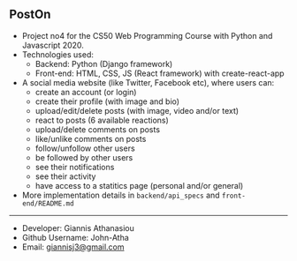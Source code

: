 ## PostOn

* Project no4 for the CS50 Web Programming Course with Python and Javascript 2020.
* Technologies used:
    * Backend: Python (Django framework)
    * Front-end: HTML, CSS, JS (React framework) with create-react-app
* A social media website (like Twitter, Facebook etc), where users can:
    * create an account (or login)
    * create their profile (with image and bio)
    * upload/edit/delete posts (with image, video and/or text)
    * react to posts (6 available reactions)
    * upload/delete comments on posts
    * like/unlike comments on posts
    * follow/unfollow other users
    * be followed by other users
    * see their notifications
    * see their activity
    * have access to a statitics page (personal and/or general)
* More implementation details in `backend/api_specs` and `front-end/README.md`

- - -

* Developer: Giannis Athanasiou
* Github Username: John-Atha
* Email: giannisj3@gmail.com